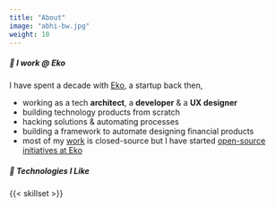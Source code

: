 ```yaml
---
title: "About"
image: "abhi-bw.jpg"
weight: 10
---
```


##### 💼 **I work @ Eko**
I have spent a decade with [Eko](https://eko.in), a startup back then,
* working as a tech **architect**, a **developer** & a **UX designer**
* building technology products from scratch
* hacking solutions & automating processes
* building a framework to automate designing financial products
* most of my [work](https://www.linkedin.com/in/abhiweb) is closed-source but I have started [open-source initiatives at Eko](https://github.com/ekoindia)

##### 💬 **Technologies I Like**

{{< skillset >}}

